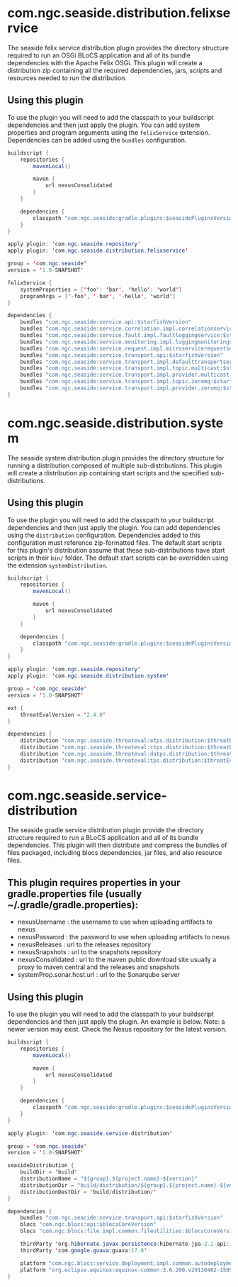 # com.ngc.seaside.distribution.felixservice
The seaside felix service distribution plugin provides the directory structure required to run an OSGi BLoCS application
and all of its bundle dependencies with the Apache Felix OSGi. This plugin will create a distribution zip containing
all the required dependencies, jars, scripts and resources needed to run the distribution. 

## Using this plugin
To use the plugin you will need to add the classpath to your buildscript dependencies and then just apply the plugin.
You can add system properties and program arguments using the ``felixService`` extension. Dependencies can be added
using the ``bundles`` configuration.

```java
buildscript {
    repositories {
        mavenLocal()

        maven {
            url nexusConsolidated
        }
    }

    dependencies {
        classpath "com.ngc.seaside:gradle.plugins:$seasidePluginsVersion"
    }
}

apply plugin: 'com.ngc.seaside.repository'
apply plugin: 'com.ngc.seaside.distribution.felixservice'

group = 'com.ngc.seaside'
version = '1.0-SNAPSHOT'

felixService {
    systemProperties = ['foo': 'bar', 'hello': 'world']
    programArgs = ['-foo', '-bar', '-hello', 'world']
}

dependencies {
    bundles "com.ngc.seaside:service.api:$starfishVersion"
    bundles "com.ngc.seaside:service.correlation.impl.correlationservice:$starfishVersion"
    bundles "com.ngc.seaside:service.fault.impl.faultloggingservice:$starfishVersion"
    bundles "com.ngc.seaside:service.monitoring.impl.loggingmonitoringservice:$starfishVersion"
    bundles "com.ngc.seaside:service.request.impl.microservicerequestservice:$starfishVersion"
    bundles "com.ngc.seaside:service.transport.api:$starfishVersion"
    bundles "com.ngc.seaside:service.transport.impl.defaulttransportservice:$starfishVersion"
    bundles "com.ngc.seaside:service.transport.impl.topic.multicast:$starfishVersion"
    bundles "com.ngc.seaside:service.transport.impl.provider.multicast:$starfishVersion"
    bundles "com.ngc.seaside:service.transport.impl.topic.zeromq:$starfishVersion"
    bundles "com.ngc.seaside:service.transport.impl.provider.zeromq:$starfishVersion"
}
```

# com.ngc.seaside.distribution.system
The seaside system distribution plugin provides the directory structure for running a distribution composed of multiple
sub-distributions. This plugin will create a distribution zip containing start scripts and the specified
sub-distributions.

## Using this plugin
To use the plugin you will need to add the classpath to your buildscript dependencies and then just apply the plugin.
You can add dependencies using the ``distribution`` configuration. Dependencies added to this configuration
must reference zip-formatted files. The default start scripts for this plugin's distribution assume that these
sub-distributions have start scripts in their ``bin/`` folder. The default start scripts can be overridden using
the extension ``systemDistribution``.

```java
buildscript {
    repositories {
        mavenLocal()

        maven {
            url nexusConsolidated
        }
    }

    dependencies {
        classpath "com.ngc.seaside:gradle.plugins:$seasidePluginsVersion"
    }
}

apply plugin: 'com.ngc.seaside.repository'
apply plugin: 'com.ngc.seaside.distribution.system'

group = 'com.ngc.seaside'
version = '1.0-SNAPSHOT'

ext {
    threatEvalVersion = '2.4.0'
}

dependencies {
    distribution "com.ngc.seaside.threateval:etps.distribution:$threatEvalVersion@zip"
    distribution "com.ngc.seaside.threateval:ctps.distribution:$threatEvalVersion@zip"
    distribution "com.ngc.seaside.threateval:datps.distribution:$threatEvalVersion@zip"
    distribution "com.ngc.seaside.threateval:tps.distribution:$threatEvalVersion@zip"
}
```

# com.ngc.seaside.service-distribution
The seaside gradle service distribution plugin provide the directory structure required to run a BLoCS application and
all of its bundle dependencies. This plugin will then distribute and compress the bundles of files packaged, including
blocs dependencies, jar files, and also resource files.

## This plugin requires properties in your gradle.properties file (usually ~/.gradle/gradle.properties):
* nexusUsername     : the username to use when uploading artifacts to nexus
* nexusPassword     : the password to use when uploading artifacts to nexus
* nexusReleases     : url to the releases repository
* nexusSnapshots    : url to the snapshots repository
* nexusConsolidated : url to the maven public download site usually a proxy to maven central and the
releases and snapshots
* systemProp.sonar.host.url : url to the Sonarqube server

## Using this plugin
To use the plugin you will need to add the classpath to your buildscript dependencies and then just apply the plugin.
An example is below. Note: a newer version may exist. Check the Nexus repository for the latest version.

```java
buildscript {
    repositories {
        mavenLocal()

        maven {
            url nexusConsolidated
        }
    }

    dependencies {
        classpath "com.ngc.seaside:gradle.plugins:$seasidePluginsVersion"
    }
}

apply plugin: 'com.ngc.seaside.service-distribution'

group = 'com.ngc.seaside'
version = '1.0-SNAPSHOT'

seasideDistribution {
    buildDir = 'build'
    distributionName = "${group}.${project.name}-${version}"
    distributionDir = "build/distribution/${group}.${project.name}-${version}"
    distributionDestDir = 'build/distribution/'
}

dependencies {
    bundles "com.ngc.seacide:service.transport.api:$starfishVersion"
    blocs "com.ngc.blocs:api:$blocsCoreVersion"
    blocs "com.ngc.blocs:file.impl.common.fileutilities:$blocsCoreVersion"

    thirdParty 'org.hibernate.javax.persistence:hibernate-jpa-2.1-api:1.0.0.Final'
    thirdParty 'com.google.guava:guava:17.0'

    platform "com.ngc.blocs:service.deployment.impl.common.autodeploymentservice:${blocsCoreVersion}"
    platform "org.eclipse.equinox:equinox-common:3.6.200.v20130402-1505"
}
```